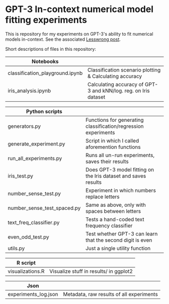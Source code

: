 # GPT-3 In-context numerical model fitting experiments

This is repository for my experiments on GPT-3's ability to fit numerical models in-context. See the associated [Lesswrong post](https://www.lesswrong.com/posts/c2RzFadrxkzyRAFXa/who-models-the-models-that-model-models-an-exploration-of).

Short descriptions of files in this repository:

|  Notebooks |   |
|---|---|
| classification_playground.ipynb | Classification scenario plotting & Calculating accuracy |
| iris_analysis.ipynb | Calculating accuracy of GPT-3 and kNN/log. reg. on Iris dataset |

|  Python scripts |   |
|---|---|
| generators.py | Functions for generating classification/regression experiments |
| generate_experiment.py | Script in which I called aforemention functions |
| run_all_experiments.py | Runs all un-run experiments, saves their results |
| iris_test.py | Does GPT-3 model fitting on the Iris dataset and saves results |
| number_sense_test.py | Experiment in which numbers replace letters |
| number_sense_test_spaced.py  | Same as above, only with spaces between letters |
| text_freq_classifier.py | Tests a hand-coded text frequency classifier |
| even_odd_test.py | Test whether GPT-3 can learn that the second digit is even |
| utils.py | Just a single utility function |

|  R script |   |
|---|---|
| visualizations.R | Visualize stuff in results/ in ggplot2 |

|  Json |   |
|---|---|
| experiments_log.json | Metadata, raw results of all experiments |
